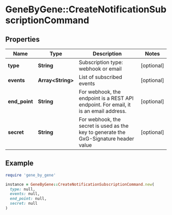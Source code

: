 # GeneByGene::CreateNotificationSubscriptionCommand

## Properties

| Name | Type | Description | Notes |
| ---- | ---- | ----------- | ----- |
| **type** | **String** | Subscription type: webhook or email | [optional] |
| **events** | **Array&lt;String&gt;** | List of subscribed events | [optional] |
| **end_point** | **String** | For webhook, the endpoint is a REST API endpoint. For email, it is an email address. | [optional] |
| **secret** | **String** | For webhook, the secret is used as the key to generate the GxG-Signature header value | [optional] |

## Example

```ruby
require 'gene_by_gene'

instance = GeneByGene::CreateNotificationSubscriptionCommand.new(
  type: null,
  events: null,
  end_point: null,
  secret: null
)
```

